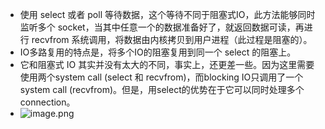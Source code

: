 - 使用 select 或者 poll 等待数据，这个等待不同于阻塞式IO，此方法能够同时监听多个 socket，当其中任意一个的数据准备好了，就返回数据可读，再进行 recvfrom 系统调用，将数据由内核拷贝到用户进程（此过程是阻塞的）。
- IO多路复用的特点是，将多个IO的阻塞复用到同一个 select 的阻塞上。
- 它和阻塞式 IO 其实并没有太大的不同，事实上，还更差一些。因为这里需要使用两个system call (select 和 recvfrom)，而blocking IO只调用了一个system call (recvfrom)。但是，用select的优势在于它可以同时处理多个connection。
- ![image.png](../assets/image_1689587297675_0.png)